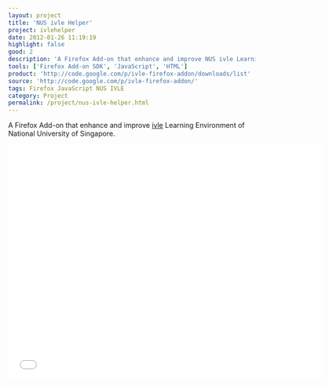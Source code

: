 ```yaml
---
layout: project
title: 'NUS ivle Helper'
project: ivlehelper
date: 2012-01-26 11:19:19
highlight: false
good: 2
description: 'A Firefox Add-on that enhance and improve NUS ivle Learning Environment.'
tools: ['Firefox Add-on SDK', 'JavaScript', 'HTML']
product: 'http://code.google.com/p/ivle-firefox-addon/downloads/list'
source: 'http://code.google.com/p/ivle-firefox-addon/'
tags: Firefox JavaScript NUS IVLE
category: Project
permalink: /project/nus-ivle-helper.html
---
```


A Firefox Add-on that enhance and improve [ivle](https://ivle.nus.edu.sg/)
Learning Environment of National University of Singapore.

<iframe width="640" height="480" src="//www.youtube.com/embed/ma7jX-JqE9I?rel=0" frameborder="0" allowfullscreen="true">nus ivle helper</iframe>
